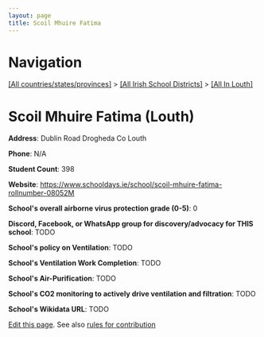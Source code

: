 ```yaml
---
layout: page
title: Scoil Mhuire Fatima
---
```

# Navigation

[[All countries/states/provinces]](../../..) > [[All Irish School Districts]](../..) > [[All In Louth]](..)

# Scoil Mhuire Fatima (Louth)

**Address**: Dublin Road Drogheda Co Louth

**Phone**: N/A

**Student Count**: 398

**Website**: <https://www.schooldays.ie/school/scoil-mhuire-fatima-rollnumber-08052M>

**School's overall airborne virus protection grade (0-5)**: 0

**Discord, Facebook, or WhatsApp group for discovery/advocacy for THIS school**: TODO

**School's policy on Ventilation**: TODO

**School's Ventilation Work Completion**: TODO

**School's Air-Purification**: TODO

**School's CO2 monitoring to actively drive ventilation and filtration**: TODO

**School's Wikidata URL**: TODO


[Edit this page](https://github.com/ventilate-schools/Ireland/edit/main/./Louth/Scoil_Mhuire_Fatima.md). See also [rules for contribution](../../../contribution-rules/)